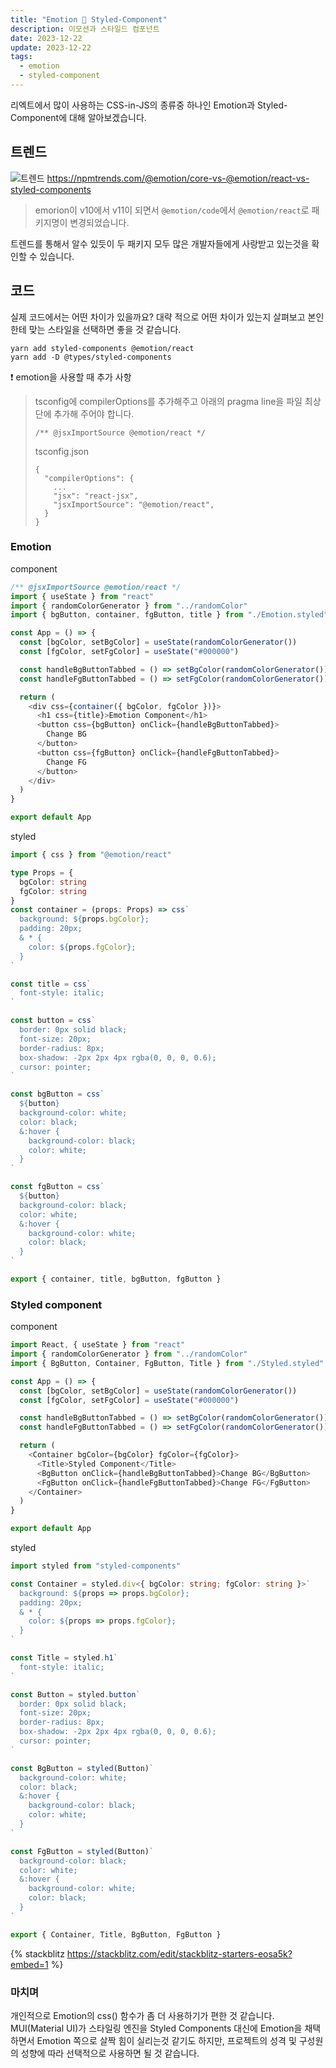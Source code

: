 ```yaml
---
title: "Emotion 🤔 Styled-Component"
description: 이모션과 스타일드 컴포넌트
date: 2023-12-22
update: 2023-12-22
tags:
  - emotion
  - styled-component
---
```


리엑트에서 많이 사용하는 CSS-in-JS의 종류중 하나인 Emotion과 Styled-Component에 대해 알아보겠습니다.

## 트렌드

![트렌드](emotion-trends.png)
https://npmtrends.com/@emotion/core-vs-@emotion/react-vs-styled-components

> emorion이 v10에서 v11이 되면서 `@emotion/code`에서 `@emotion/react`로 패키지명이 변경되었습니다.

트렌드를 통해서 알수 있듯이 두 패키지 모두 많은 개발자들에게 사랑받고 있는것을 확인할 수 있습니다.

## 코드

실제 코드에서는 어떤 차이가 있을까요? 대략 적으로 어떤 차이가 있는지 살펴보고 본인한테 맞는 스타일을 선택하면 좋을 것 같습니다.

```
yarn add styled-components @emotion/react
yarn add -D @types/styled-components
```

❗️ emotion을 사용할 때 추가 사항

> tsconfig에 compilerOptions를 추가해주고
> 아래의 pragma line을 파일 최상단에 추가해 주어야 합니다.
>
> ```
> /** @jsxImportSource @emotion/react */
> ```
>
> tsconfig.json
>
> ```
> {
>   "compilerOptions": {
>     ...
>     "jsx": "react-jsx",
>     "jsxImportSource": "@emotion/react",
>   }
> }
> ```

### Emotion

component

```typescript
/** @jsxImportSource @emotion/react */
import { useState } from "react"
import { randomColorGenerator } from "../randomColor"
import { bgButton, container, fgButton, title } from "./Emotion.styled"

const App = () => {
  const [bgColor, setBgColor] = useState(randomColorGenerator())
  const [fgColor, setFgColor] = useState("#000000")

  const handleBgButtonTabbed = () => setBgColor(randomColorGenerator())
  const handleFgButtonTabbed = () => setFgColor(randomColorGenerator())

  return (
    <div css={container({ bgColor, fgColor })}>
      <h1 css={title}>Emotion Component</h1>
      <button css={bgButton} onClick={handleBgButtonTabbed}>
        Change BG
      </button>
      <button css={fgButton} onClick={handleFgButtonTabbed}>
        Change FG
      </button>
    </div>
  )
}

export default App
```

styled

```typescript
import { css } from "@emotion/react"

type Props = {
  bgColor: string
  fgColor: string
}
const container = (props: Props) => css`
  background: ${props.bgColor};
  padding: 20px;
  & * {
    color: ${props.fgColor};
  }
`

const title = css`
  font-style: italic;
`

const button = css`
  border: 0px solid black;
  font-size: 20px;
  border-radius: 8px;
  box-shadow: -2px 2px 4px rgba(0, 0, 0, 0.6);
  cursor: pointer;
`

const bgButton = css`
  ${button}
  background-color: white;
  color: black;
  &:hover {
    background-color: black;
    color: white;
  }
`

const fgButton = css`
  ${button}
  background-color: black;
  color: white;
  &:hover {
    background-color: white;
    color: black;
  }
`

export { container, title, bgButton, fgButton }
```

### Styled component

component

```typescript
import React, { useState } from "react"
import { randomColorGenerator } from "../randomColor"
import { BgButton, Container, FgButton, Title } from "./Styled.styled"

const App = () => {
  const [bgColor, setBgColor] = useState(randomColorGenerator())
  const [fgColor, setFgColor] = useState("#000000")

  const handleBgButtonTabbed = () => setBgColor(randomColorGenerator())
  const handleFgButtonTabbed = () => setFgColor(randomColorGenerator())

  return (
    <Container bgColor={bgColor} fgColor={fgColor}>
      <Title>Styled Component</Title>
      <BgButton onClick={handleBgButtonTabbed}>Change BG</BgButton>
      <FgButton onClick={handleFgButtonTabbed}>Change FG</FgButton>
    </Container>
  )
}

export default App
```

styled

```typescript
import styled from "styled-components"

const Container = styled.div<{ bgColor: string; fgColor: string }>`
  background: ${props => props.bgColor};
  padding: 20px;
  & * {
    color: ${props => props.fgColor};
  }
`

const Title = styled.h1`
  font-style: italic;
`

const Button = styled.button`
  border: 0px solid black;
  font-size: 20px;
  border-radius: 8px;
  box-shadow: -2px 2px 4px rgba(0, 0, 0, 0.6);
  cursor: pointer;
`

const BgButton = styled(Button)`
  background-color: white;
  color: black;
  &:hover {
    background-color: black;
    color: white;
  }
`

const FgButton = styled(Button)`
  background-color: black;
  color: white;
  &:hover {
    background-color: white;
    color: black;
  }
`

export { Container, Title, BgButton, FgButton }
```

{% stackblitz https://stackblitz.com/edit/stackblitz-starters-eosa5k?embed=1 %}

### 마치며

개인적으로 Emotion의 css() 함수가 좀 더 사용하기가 편한 것 같습니다. MUI(Material UI)가 스타일링 엔진을 Styled Components 대신에 Emotion을 채택하면서 Emotion 쪽으로 살짝 힘이 실리는것 같기도 하지만, 프로젝트의 성격 및 구성원의 성향에 따라 선택적으로 사용하면 될 것 같습니다.
